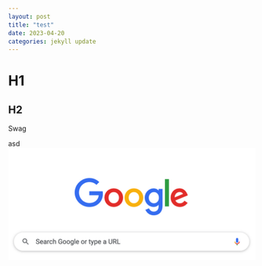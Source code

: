 ```yaml
---
layout: post
title: "test"
date: 2023-04-20
categories: jekyll update
---
```


# H1

## H2



Swag 

asd![iShot_2023-04-26_09.45.51](/assets/img/iShot_2023-04-26_09.45.51.png)

